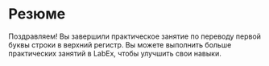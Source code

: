 # Резюме

Поздравляем! Вы завершили практическое занятие по переводу первой буквы строки в верхний регистр. Вы можете выполнить больше практических занятий в LabEx, чтобы улучшить свои навыки.

